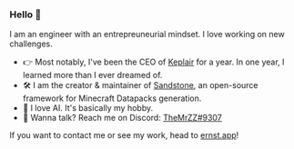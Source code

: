 ### Hello 👋

I am an engineer with an entrepreuneurial mindset. I love working on new challenges.

- 👉 Most notably, I've been the CEO of [Keplair](https://www.keplair.com) for a year. In one year, I learned more than I ever dreamed of.
- 🛠 I am the creator & maintainer of [Sandstone](https://www.sandstone.dev), an open-source framework for Minecraft Datapacks generation.
- 🤖 I love AI. It's basically my hobby.
- 📧 Wanna talk? Reach me on Discord: [TheMrZZ#9307](https://discord.com/users/113963629535035392)

If you want to contact me or see my work, head to [ernst.app](https://www.ernst.app)!
